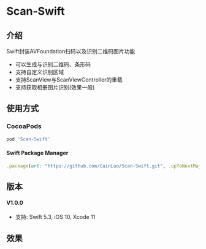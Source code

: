 # Scan-Swift



## 介绍

Swift封装AVFoundation扫码以及识别二维码图片功能

* 可以生成与识别二维码、条形码
* 支持自定义识别区域
* 支持ScanView与ScanViewController的重载
* 支持获取相册图片识别(效果一般)



## 使用方式

### CocoaPods

```ruby
pod 'Scan-Swift'
```



#### Swift Package Manager

```ruby
.package(url: "https://github.com/CainLuo/Scan-Swift.git", .upToNextMajor(from: "1.0.0"))
```



## 版本

#### V1.0.0

* 支持: Swift 5.3, iOS 10, Xcode 11



## 效果

